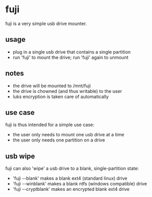 # fuji

fuji is a very simple usb drive mounter.

## usage
 - plug in a single usb drive that contains a single partition
 - run 'fuji' to mount the drive; run 'fuji' again to unmount

## notes
 - the drive will be mounted to /mnt/fuji
 - the drive is chowned (and thus writable) to the user
 - luks encryption is taken care of automatically

## use case
fuji is thus intended for a simple use case:
 - the user only needs to mount one usb drive at a time
 - the user only needs one partition on a drive

## usb wipe
fuji can also 'wipe' a usb drive to a blank, single-partition state:
 - 'fuji --blank' makes a blank ext4 (standard linux) drive
 - 'fuji --winblank' makes a blank ntfs (windows compatible) drive
 - 'fuji --cryptblank' makes an encrypted blank ext4 drive
